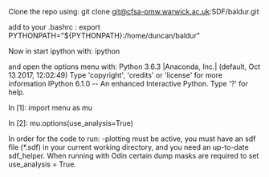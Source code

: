 
Clone the repo using:
git clone git@cfsa-pmw.warwick.ac.uk:SDF/baldur.git

add to your .bashrc :
export PYTHONPATH="${PYTHONPATH}:/home/duncan/baldur"

Now in start ipython with:
ipython

and open the options menu with:
Python 3.6.3 |Anaconda, Inc.| (default, Oct 13 2017, 12:02:49) 
Type 'copyright', 'credits' or 'license' for more information
IPython 6.1.0 -- An enhanced Interactive Python. Type '?' for help.

In [1]: import menu as mu

In [2]: mu.options(use_analysis=True)

In order for the code to run: 
-plotting must be active, you must have an sdf file (*.sdf) in your current working directory, and you need an up-to-date sdf_helper. 
When running with Odin certain dump masks are required to set use_analysis = True.
